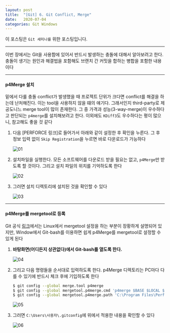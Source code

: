 ```yaml
---
layout: post
title:  "[Git] 6. Git Conflict, Merge"
date:   2020-07-04
categories: Git Windows
---
```


이 포스팅은 `Git 세미나를` 위한 포스팅입니다.

---

이번 장에서는 Git을 사용함에 있어서 반드시 발생하는 충돌에 대해서 알아보려고 한다. 충돌이 생기는 원인과 해결법을 포함해도 브랜치 간 커밋을 합하는 병합을 포함한 내용이다

---

#### p4Merge 설치

밑에서 다룰 충돌 conflict가 발생했을 때 프로젝트 단위가 크다면 conflict를 해결을 하는데 난처해진다. 이는 tool을 사용하지 않을 떄의 얘기다. 그래서인지 third-party로 제공도니느 merge tool이 많이 존재한다. 그 중 가격과 성능(3-way-merge)이 우수하다고 판단되는 `p4merge`를 설치해보려고 한다. 이외에도 `KDiff3`도 우수하다는 평이 많으니, 참고해도 좋을 것 같다

1. 다음 [PERFORCE 링크]로 들어가서 아래와 같이 설정한 후 확인을 누른다. 그 후 정보 입력 없이 `Skip Registration`을 누르면 바로 다운로드가 가능하다

   ![01](https://drive.google.com/uc?id=1ooieGLcPDj1wNp_5tJGuJjfpcTWDZbsU)

2. 설치파일을 실행한다. 모든 소프트웨어를 다운로드 받을 필요는 없고, `p4Merge`만 받도록 할 것이다. 그리고 설치 파일의 위치를 기억하도록 한다

   ![02](https://drive.google.com/uc?id=1yPZC6dtlR6Gkr4D_W03DskOJ73SlBqif)

3. 그러면 설치 디렉토리에 설치된 것을 확인할 수 있다

   ![03](https://drive.google.com/uc?id=1GbZxrbxTcGm3ATlEEE-mvZt4Tyf8AQJP)

---

#### p4Merge를 mergetool로 등록

Git 공식 [링크]([https://git-scm.com/book/ko/v2/Git%EB%A7%9E%EC%B6%A4-Git-%EC%84%A4%EC%A0%95%ED%95%98%EA%B8%B0](https://git-scm.com/book/ko/v2/Git맞춤-Git-설정하기))에서는 Linux에서 mergetool 설정을 하는 부분이 장황하게 설명되어 있지만, Window에서 Git-bash를 이용하면 쉽게 p4Merge를 mergetool로 설정할 수 있게 된다

1. __바탕화면(어디든지 상관없다)에서 Git-bash를 열도록 한다.__

   ![04](https://drive.google.com/uc?id=1bNOG16gtSchbGXJDbN6Otz8moZfW2ZVz)

2. 그리고 다음 명령들을 순서대로 입력하도록 한다. p4Merge 디렉토리는 PC마다 다를 수 있기에 반드시 체크 후에 기입하도록 한다

   ```bash
   $ git config --global merge.tool p4merge
   $ git config --global mergetool.p4merge.cmd 'p4merge $BASE $LOCAL $REMOTE $MERGED'
   $ git config --global mergetool.p4merge.path 'C:\Program Files\Perforce\p4merge.exe'
   ```

   ![05](https://drive.google.com/uc?id=1rqJ3fHKKKSOWkbRKMxWW12hq10kiejGA)

3. 그러면 `C:\Users\사용자\.gitconfig`에 위에서 적용한 내용을 확인할 수 있다

   ![06](https://drive.google.com/uc?id=103Q1p09NDYsi8jkPJfStRXFFzA5A8yzR)

